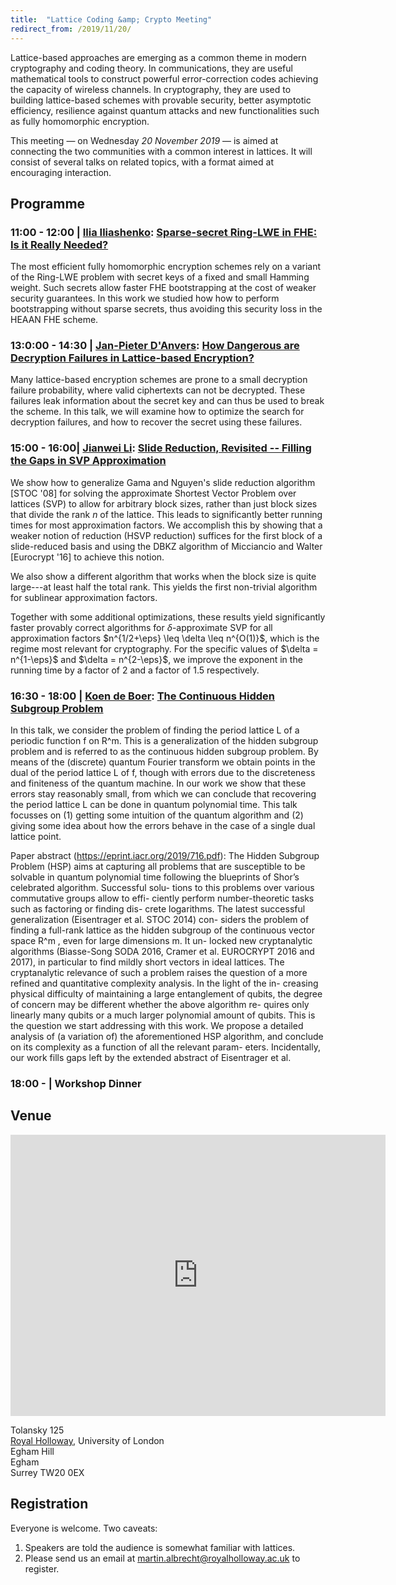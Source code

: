 ```yaml
---
title:  "Lattice Coding &amp; Crypto Meeting"
redirect_from: /2019/11/20/
---
```


Lattice-based approaches are emerging as a common theme in modern cryptography and coding theory. In communications, they are useful mathematical tools to construct powerful error-correction codes achieving the capacity of wireless channels. In cryptography, they are used to building lattice-based schemes with provable security, better asymptotic efficiency, resilience against quantum attacks and new functionalities such as fully homomorphic encryption.

This meeting — on Wednesday *20 November 2019* — is aimed at connecting the two communities with a common interest in lattices. It will consist of several talks on related topics, with a format aimed at encouraging interaction.

## Programme ##

### <span> 11:00 - 12:00 | [Ilia Iliashenko](https://www.esat.kuleuven.be/cosic/people/ilia-iliashenko/)</span>: [Sparse-secret Ring-LWE in FHE: Is it Really Needed?](/discrete-subgroup/slides/2019-11-20-iliashenko.pdf) ###

The most efficient fully homomorphic encryption schemes rely on a variant of the Ring-LWE problem with secret keys of a fixed and small Hamming weight. Such secrets allow faster FHE bootstrapping at the cost of weaker security guarantees. In this work we studied how how to perform bootstrapping without sparse secrets, thus avoiding this security loss in the HEAAN FHE scheme.

### <span> 13:0:00 - 14:30 | [Jan-Pieter D'Anvers](https://www.esat.kuleuven.be/cosic/people/jan-pieter-danvers/)</span>: [How Dangerous are Decryption Failures in Lattice-based Encryption?](/discrete-subgroup/slides/2019-11-20-danvers.pdf) ###

Many lattice-based encryption schemes are prone to a small decryption failure probability, where valid ciphertexts can not be decrypted. These failures leak information about the secret key and can thus be used to break the scheme. In this talk, we will examine how to optimize the search for decryption failures, and how to recover the secret using these failures.

### <span> 15:00 - 16:00| [Jianwei Li]()</span>: [Slide Reduction, Revisited -- Filling the Gaps in SVP Approximation]() ###

We show how to generalize Gama and Nguyen's slide reduction algorithm [STOC '08] for solving the approximate Shortest Vector Problem over lattices (SVP) to allow for arbitrary block sizes, rather than just block sizes that divide the rank $n$ of the lattice. This leads to significantly better running times for most approximation factors. We accomplish this by showing that a weaker notion of reduction (HSVP reduction) suffices for the first block of a slide-reduced basis and using the DBKZ algorithm of Micciancio and Walter [Eurocrypt '16] to achieve this notion.
    
We also show a different algorithm that works when the block size is quite large---at least half the total rank. This yields the first non-trivial algorithm for sublinear approximation factors.
    
Together with some additional optimizations, these results yield significantly faster provably correct algorithms for $\delta$-approximate SVP for all approximation factors $n^{1/2+\eps} \leq \delta \leq n^{O(1)}$, which is the regime most relevant for cryptography. For the specific values of $\delta = n^{1-\eps}$ and $\delta = n^{2-\eps}$, we improve the exponent in the running  time by a factor of $2$ and a factor of $1.5$ respectively.

### <span> 16:30 - 18:00 | [Koen de Boer](https://www.cwi.nl/people/koen-de-boer)</span>: [The Continuous Hidden Subgroup Problem](/discrete-subgroup/slides/2019-11-20-de-boer.pdf) ###

In this talk, we consider the problem of finding the period lattice L of a periodic function f on R^m. This is a generalization of the hidden subgroup problem and is referred to as the continuous hidden subgroup problem. By means of the (discrete) quantum Fourier transform we obtain points in the dual of the period lattice L of f, though with errors due to the discreteness and finiteness of the quantum machine. In our work we show that these errors stay reasonably small, from which we can conclude that recovering the period lattice L can be done in quantum polynomial time. This talk focusses on (1) getting some intuition of the quantum algorithm and (2) giving some idea about how the errors behave in the case of a single dual lattice point.

Paper abstract (https://eprint.iacr.org/2019/716.pdf): The Hidden Subgroup Problem (HSP) aims at capturing all problems that are susceptible to be solvable in quantum polynomial time following the blueprints of Shor’s celebrated algorithm. Successful solu- tions to this problems over various commutative groups allow to effi- ciently perform number-theoretic tasks such as factoring or finding dis- crete logarithms. The latest successful generalization (Eisentrager et al. STOC 2014) con- siders the problem of finding a full-rank lattice as the hidden subgroup of the continuous vector space R^m , even for large dimensions m. It un- locked new cryptanalytic algorithms (Biasse-Song SODA 2016, Cramer et al. EUROCRYPT 2016 and 2017), in particular to find mildly short vectors in ideal lattices. The cryptanalytic relevance of such a problem raises the question of a more refined and quantitative complexity analysis. In the light of the in- creasing physical difficulty of maintaining a large entanglement of qubits, the degree of concern may be different whether the above algorithm re- quires only linearly many qubits or a much larger polynomial amount of qubits. This is the question we start addressing with this work. We propose a detailed analysis of (a variation of) the aforementioned HSP algorithm, and conclude on its complexity as a function of all the relevant param- eters. Incidentally, our work fills gaps left by the extended abstract of Eisentrager et al.

### <span> 18:00 - | Workshop Dinner </span> ###

## Venue ##

<iframe src="https://www.google.com/maps/embed?pb=!1m18!1m12!1m3!1d1759.1081035542509!2d-0.5649690130036801!3d51.425935537279926!2m3!1f0!2f0!3f0!3m2!1i1024!2i768!4f13.1!3m3!1m2!1s0x0%3A0xa284ace5bf4462fc!2sDepartment%20of%20Physics!5e0!3m2!1sen!2suk!4v1568123841951!5m2!1sen!2suk" width="600" height="450" frameborder="0" style="border:0;" allowfullscreen=""></iframe>

Tolansky 125  
[Royal Holloway](https://www.royalholloway.ac.uk/home.aspx), University of London  
Egham Hill  
Egham  
Surrey TW20 0EX

## Registration ##

Everyone is welcome. Two caveats:

1. Speakers are told the audience is somewhat familiar with lattices.
2. Please send us an email at <martin.albrecht@royalholloway.ac.uk> to register.
